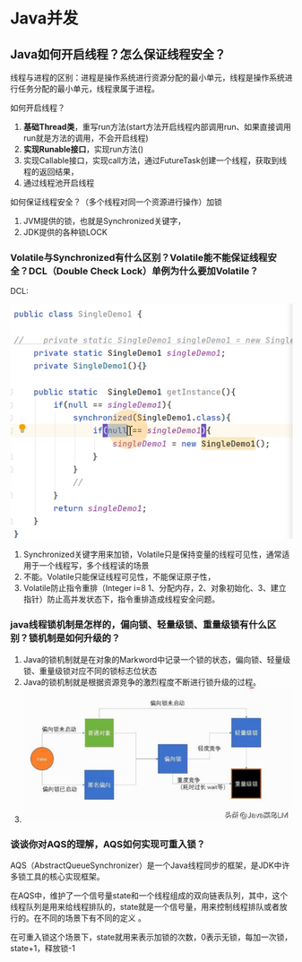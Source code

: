 # Java并发


<!--more-->

## Java如何开启线程？怎么保证线程安全？

线程与进程的区别：进程是操作系统进行资源分配的最小单元，线程是操作系统进行任务分配的最小单元，线程隶属于进程。

如何开启线程？

1. **基础Thread类**，重写run方法(start方法开启线程内部调用run、如果直接调用run就是方法的调用，不会开启线程)
2. **实现Runable接口**，实现run方法()
3. 实现Callable接口，实现call方法，通过FutureTask创建一个线程，获取到线程的返回结果，
4. 通过线程池开启线程

如何保证线程安全？（多个线程对同一个资源进行操作）加锁

1. JVM提供的锁，也就是Synchronized关键字，
2. JDK提供的各种锁LOCK

### Volatile与Synchronized有什么区别？Volatile能不能保证线程安全？DCL（Double Check Lock）单例为什么要加Volatile？

DCL:

![image-20210525214256846.png](/posts/java/面试/java并发/image-20210525214256846.png)

1. Synchronized关键字用来加锁，Volatile只是保持变量的线程可见性，通常适用于一个线程写，多个线程读的场景
2. 不能。Volatile只能保证线程可见性，不能保证原子性，
3. Volatile防止指令重排（Integer i=8 1、分配内存，2、对象初始化、3、建立指针）防止高并发状态下，指令重排造成线程安全问题。

### java线程锁机制是怎样的，偏向锁、轻量级锁、重量级锁有什么区别？锁机制是如何升级的？

1. Java的锁机制就是在对象的Markword中记录一个锁的状态，偏向锁、轻量级锁、重量级锁对应不同的锁标志位状态
2. Java的锁机制就是根据资源竞争的激烈程度不断进行锁升级的过程。
3. ![dingyue.ws.126.net&app=2002&size=f9999,10000&q=a80&n=0&g=0n&fmt=jpeg](/posts/java/面试/java并发/dingyue.ws.126.net&app=2002&size=f9999,10000&q=a80&n=0&g=0n&fmt=jpeg)

### 谈谈你对AQS的理解，AQS如何实现可重入锁？

AQS（AbstractQueueSynchronizer）是一个Java线程同步的框架，是JDK中许多锁工具的核心实现框架。

在AQS中，维护了一个信号量state和一个线程组成的双向链表队列，其中，这个线程队列是用来给线程排队的，state就是一个信号量，用来控制线程排队或者放行的。在不同的场景下有不同的定义 。

在可重入锁这个场景下，state就用来表示加锁的次数，0表示无锁，每加一次锁，state+1，释放锁-1










